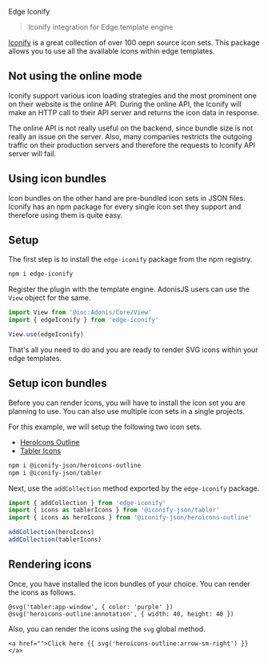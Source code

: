 Edge Iconify
> Iconify integration for Edge template engine

[Iconify](https://icon-sets.iconify.design/) is a great collection of over 100 oepn source icon sets. This package allows you to use all the available icons within edge templates.

## Not using the online mode
Iconify support various icon loading strategies and the most prominent one on their website is the online API. During the online API, the Iconify will make an HTTP call to their API server and returns the icon data in response.

The online API is not really useful on the backend, since bundle size is not really an issue on the server. Also, many companies restricts the outgoing traffic on their production servers and therefore the requests to Iconify API server will fail.

## Using icon bundles
Icon bundles on the other hand are pre-bundled icon sets in JSON files. Iconify has an npm package for every single icon set they support and therefore using them is quite easy.

## Setup
The first step is to install the `edge-iconify` package from the npm registry.

```sh
npm i edge-iconify
```

Register the plugin with the template engine. AdonisJS users can use the `View` object for the same.

```ts
import View from '@ioc:Adonis/Core/View'
import { edgeIconify } from 'edge-iconify'

View.use(edgeIconify)
```

That's all you need to do and you are ready to render SVG icons within your edge templates.

## Setup icon bundles
Before you can render icons, you will have to install the icon set you are planning to use. You can also use multiple icon sets in a single projects.

For this example, we will setup the following two icon sets.

- [HeroIcons Outline](https://icon-sets.iconify.design/heroicons-outline/)
- [Tabler Icons](https://icon-sets.iconify.design/tabler/)

```sh
npm i @iconify-json/heroicons-outline
npm i @iconify-json/tabler
```

Next, use the `addCollection` method exported by the `edge-iconify` package.

```ts
import { addCollection } from 'edge-iconify'
import { icons as tablerIcons } from '@iconify-json/tabler'
import { icons as heroIcons } from '@iconify-json/heroicons-outline'

addCollection(heroIcons)
addCollection(tablerIcons)
```

## Rendering icons
Once, you have installed the icon bundles of your choice. You can render the icons as follows.

```edge
@svg('tabler:app-window', { color: 'purple' })
@svg('heroicons-outline:annotation', { width: 40, height: 40 })
```

Also, you can render the icons using the `svg` global method.

```edge
<a href="">Click here {{ svg('heroicons-outline:arrow-sm-right') }}</a>
```
